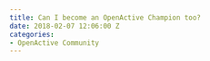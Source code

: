 ```yaml
---
title: Can I become an OpenActive Champion too?
date: 2018-02-07 12:06:00 Z
categories:
- OpenActive Community
---
```


